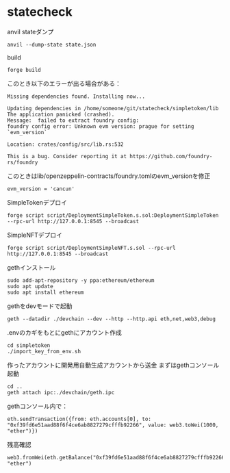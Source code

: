 # statecheck

anvil stateダンプ
```shell
anvil --dump-state state.json
```

build
```
forge build
```

このとき以下のエラーが出る場合がある：
```
Missing dependencies found. Installing now...

Updating dependencies in /home/someone/git/statecheck/simpletoken/lib
The application panicked (crashed).
Message:  failed to extract foundry config:
foundry config error: Unknown evm version: prague for setting `evm_version`

Location: crates/config/src/lib.rs:532

This is a bug. Consider reporting it at https://github.com/foundry-rs/foundry
```

このときはlib/openzeppelin-contracts/foundry.tomlのevm_versionを修正
```
evm_version = 'cancun'
```


SimpleTokenデプロイ
```shell
forge script script/DeploymentSimpleToken.s.sol:DeploymentSimpleToken --rpc-url http://127.0.0.1:8545 --broadcast
```

SimpleNFTデプロイ
```shell
forge script script/DeploymentSimpleNFT.s.sol --rpc-url http://127.0.0.1:8545 --broadcast
```


gethインストール
```
sudo add-apt-repository -y ppa:ethereum/ethereum
sudo apt update
sudo apt install ethereum
```

gethをdevモードで起動
```
geth --datadir ./devchain --dev --http --http.api eth,net,web3,debug
```

.envのカギをもとにgethにアカウント作成
```
cd simpletoken
./import_key_from_env.sh 
```

作ったアカウントに開発用自動生成アカウントから送金
まずはgethコンソール起動
```
cd ..
geth attach ipc:./devchain/geth.ipc
```

gethコンソール内で：
```
eth.sendTransaction({from: eth.accounts[0], to: "0xf39fd6e51aad88f6f4ce6ab8827279cfffb92266", value: web3.toWei(1000, "ether")})
```

残高確認
```
web3.fromWei(eth.getBalance("0xf39fd6e51aad88f6f4ce6ab8827279cfffb92266"), "ether")
```